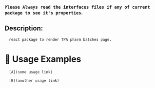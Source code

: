 ### `Please Always read the interfaces files if any of current package to see it's properties`.

## Description:

```sh
  react package to render TPA pharm batches page.
```

# 🔨 Usage Examples

```typescript
  [A](some usage link)

  [B](another usage link)
```
